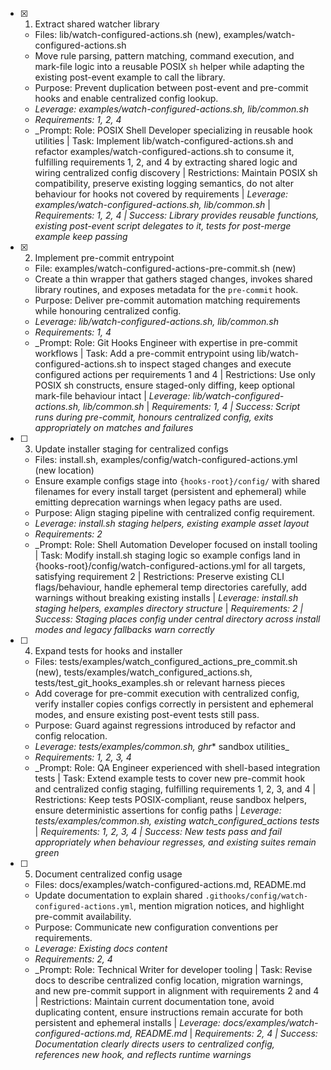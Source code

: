 - [x] 1. Extract shared watcher library
  - Files: lib/watch-configured-actions.sh (new), examples/watch-configured-actions.sh
  - Move rule parsing, pattern matching, command execution, and mark-file logic into a reusable POSIX `sh` helper while adapting the existing post-event example to call the library.
  - Purpose: Prevent duplication between post-event and pre-commit hooks and enable centralized config lookup.
  - _Leverage: examples/watch-configured-actions.sh, lib/common.sh_
  - _Requirements: 1, 2, 4_
  - _Prompt: Role: POSIX Shell Developer specializing in reusable hook utilities | Task: Implement lib/watch-configured-actions.sh and refactor examples/watch-configured-actions.sh to consume it, fulfilling requirements 1, 2, and 4 by extracting shared logic and wiring centralized config discovery | Restrictions: Maintain POSIX sh compatibility, preserve existing logging semantics, do not alter behaviour for hooks not covered by requirements | _Leverage: examples/watch-configured-actions.sh, lib/common.sh_ | _Requirements: 1, 2, 4 | Success: Library provides reusable functions, existing post-event script delegates to it, tests for post-merge example keep passing_

- [x] 2. Implement pre-commit entrypoint
  - File: examples/watch-configured-actions-pre-commit.sh (new)
  - Create a thin wrapper that gathers staged changes, invokes shared library routines, and exposes metadata for the `pre-commit` hook.
  - Purpose: Deliver pre-commit automation matching requirements while honouring centralized config.
  - _Leverage: lib/watch-configured-actions.sh, lib/common.sh_
  - _Requirements: 1, 4_
  - _Prompt: Role: Git Hooks Engineer with expertise in pre-commit workflows | Task: Add a pre-commit entrypoint using lib/watch-configured-actions.sh to inspect staged changes and execute configured actions per requirements 1 and 4 | Restrictions: Use only POSIX sh constructs, ensure staged-only diffing, keep optional mark-file behaviour intact | _Leverage: lib/watch-configured-actions.sh, lib/common.sh_ | _Requirements: 1, 4 | Success: Script runs during pre-commit, honours centralized config, exits appropriately on matches and failures_

- [ ] 3. Update installer staging for centralized configs
  - Files: install.sh, examples/config/watch-configured-actions.yml (new location)
  - Ensure example configs stage into `{hooks-root}/config/` with shared filenames for every install target (persistent and ephemeral) while emitting deprecation warnings when legacy paths are used.
  - Purpose: Align staging pipeline with centralized config requirement.
  - _Leverage: install.sh staging helpers, existing example asset layout_
  - _Requirements: 2_
  - _Prompt: Role: Shell Automation Developer focused on install tooling | Task: Modify install.sh staging logic so example configs land in {hooks-root}/config/watch-configured-actions.yml for all targets, satisfying requirement 2 | Restrictions: Preserve existing CLI flags/behaviour, handle ephemeral temp directories carefully, add warnings without breaking existing installs | _Leverage: install.sh staging helpers, examples directory structure_ | _Requirements: 2 | Success: Staging places config under central directory across install modes and legacy fallbacks warn correctly_

- [ ] 4. Expand tests for hooks and installer
  - Files: tests/examples/watch_configured_actions_pre_commit.sh (new), tests/examples/watch_configured_actions.sh, tests/test_git_hooks_examples.sh or relevant harness pieces
  - Add coverage for pre-commit execution with centralized config, verify installer copies configs correctly in persistent and ephemeral modes, and ensure existing post-event tests still pass.
  - Purpose: Guard against regressions introduced by refactor and config relocation.
  - _Leverage: tests/examples/common.sh, ghr_* sandbox utilities_
  - _Requirements: 1, 2, 3, 4_
  - _Prompt: Role: QA Engineer experienced with shell-based integration tests | Task: Extend example tests to cover new pre-commit hook and centralized config staging, fulfilling requirements 1, 2, 3, and 4 | Restrictions: Keep tests POSIX-compliant, reuse sandbox helpers, ensure deterministic assertions for config paths | _Leverage: tests/examples/common.sh, existing watch_configured_actions tests_ | _Requirements: 1, 2, 3, 4 | Success: New tests pass and fail appropriately when behaviour regresses, and existing suites remain green_

- [ ] 5. Document centralized config usage
  - Files: docs/examples/watch-configured-actions.md, README.md
  - Update documentation to explain shared `.githooks/config/watch-configured-actions.yml`, mention migration notices, and highlight pre-commit availability.
  - Purpose: Communicate new configuration conventions per requirements.
  - _Leverage: Existing docs content_
  - _Requirements: 2, 4_
  - _Prompt: Role: Technical Writer for developer tooling | Task: Revise docs to describe centralized config location, migration warnings, and new pre-commit support in alignment with requirements 2 and 4 | Restrictions: Maintain current documentation tone, avoid duplicating content, ensure instructions remain accurate for both persistent and ephemeral installs | _Leverage: docs/examples/watch-configured-actions.md, README.md_ | _Requirements: 2, 4 | Success: Documentation clearly directs users to centralized config, references new hook, and reflects runtime warnings_
